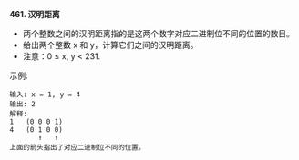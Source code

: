 **461. 汉明距离**
- 两个整数之间的汉明距离指的是这两个数字对应二进制位不同的位置的数目。
- 给出两个整数 x 和 y，计算它们之间的汉明距离。
- 注意：0 ≤ x, y < 231.

示例:
```
输入: x = 1, y = 4
输出: 2
解释:
1   (0 0 0 1)
4   (0 1 0 0)
       ↑   ↑
上面的箭头指出了对应二进制位不同的位置。
```